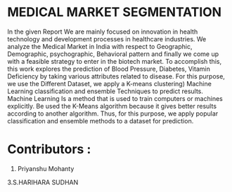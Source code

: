 # MEDICAL MARKET SEGMENTATION
In the given Report We are mainly focused on innovation in health technology and development processes in healthcare industries. We analyze the Medical Market in India with respect to Geographic, Demographic, psychographic, Behavioral pattern and finally we come up with a feasible strategy to enter in the biotech market. To accomplish this, this work explores the prediction of Blood Pressure, Diabetes, Vitamin Deficiency by taking various attributes related to disease. For this purpose, we use the Different Dataset, we apply a K-means clustering) Machine Learning classification and ensemble Techniques to predict results. Machine Learning Is a method that is used to train computers or machines explicitly. Be used the K-Means algorithm because it gives better results according to another algorithm. Thus, for this purpose, we apply popular classification and ensemble methods to a dataset for prediction.

# Contributors :

1. Priyanshu Mohanty

3.S.HARIHARA SUDHAN
